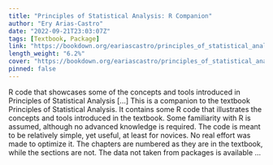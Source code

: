 ```yaml
---
title: "Principles of Statistical Analysis: R Companion"
author: "Ery Arias-Castro"
date: "2022-09-21T23:03:07Z"
tags: [Textbook, Package]
link: "https://bookdown.org/eariascastro/principles_of_statistical_analysis/"
length_weight: "6.2%"
cover: "https://bookdown.org/eariascastro/principles_of_statistical_analysis/R_companion_cover.png"
pinned: false
---
```


R code that showcases some of the concepts and tools introduced in Principles of Statistical Analysis [...] This is a companion to the textbook Principles of Statistical Analysis. It contains some R code that illustrates the concepts and tools introduced in the textbook. Some familiarity with R is assumed, although no advanced knowledge is required. The code is meant to be relatively simple, yet useful, at least for novices. No real effort was made to optimize it. The chapters are numbered as they are in the textbook, while the sections are not. The data not taken from packages is available ...
